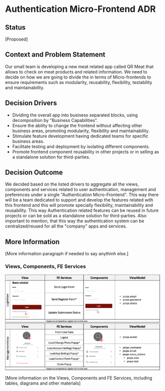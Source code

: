# Authentication Micro-Frontend ADR

## Status

[Proposed]

## Context and Problem Statement

Our small team is developing a new meat related app called QR Meat that allows to check on meat products and related information. We need to decide on how we are going to divide the in terms of Micro-frontends to ensure requirements such as modularity, reusability, flexibility, testability and maintainability.

## Decision Drivers

- Dividing the overall app into business separated blocks, using decomposition by "Business Capabilities".
- Ensure the ability to change the frontend without affecting other business areas, promoting modularity, flexibility and maintainability.
- Stimulate feature development having dedicated teams for specific business areas.
- Facilitate testing and deployment by isolating different components.
- Promote frontend component reusability in other projects or in selling as a standalone solution for third-parties.

## Decision Outcome

We decided based on the listed drivers to aggregate all the views, components and services related to user authentication, management and preferences under a single "Authentication Micro-Frontend". This way there will be a team dedicated to support and develop the features related with this frontend and this will promote specially flexibility, maintainability and reusability. This way Authentication related features can be reused in future projects or can be sold as a standalone solution for third-parties. Also important to mention, that this way the authentication system can be centralized/reused for all the "company" apps and services.

## More Information

[More information paragraph if needed to say anythinh else.]

### Views, Components, FE Services

<img src="./assets/LoginViewR.png" alt="LoginView" />
<img src="./assets/ManagementViewR.png" alt="ManagementView" />

[More information on the Views, Components and FE Services, including tables, diagrams and other materials]

